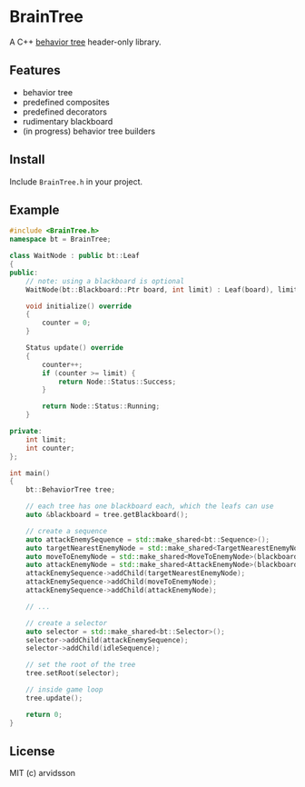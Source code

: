 BrainTree
======

A C++ [behavior tree](http://gamasutra.com/blogs/ChrisSimpson/20140717/221339/Behavior_trees_for_AI_How_they_work.php) header-only library.

Features
--------

* behavior tree
* predefined composites
* predefined decorators
* rudimentary blackboard
* (in progress) behavior tree builders

Install
-------

Include ```BrainTree.h``` in your project.

Example
-------

```c++
#include <BrainTree.h>
namespace bt = BrainTree;

class WaitNode : public bt::Leaf
{
public:
    // note: using a blackboard is optional
    WaitNode(bt::Blackboard::Ptr board, int limit) : Leaf(board), limit(limit) {}

    void initialize() override
    {
        counter = 0;
    }

    Status update() override
    {
        counter++;
        if (counter >= limit) {
            return Node::Status::Success;
        }

        return Node::Status::Running;
    }

private:
    int limit;
    int counter;
};

int main()
{
    bt::BehaviorTree tree;

    // each tree has one blackboard each, which the leafs can use
    auto &blackboard = tree.getBlackboard();

    // create a sequence
    auto attackEnemySequence = std::make_shared<bt::Sequence>();
    auto targetNearestEnemyNode = std::make_shared<TargetNearestEnemyNode>(blackboard);
    auto moveToEnemyNode = std::make_shared<MoveToEnemyNode>(blackboard);
    auto attackEnemyNode = std::make_shared<AttackEnemyNode>(blackboard);
    attackEnemySequence->addChild(targetNearestEnemyNode);
    attackEnemySequence->addChild(moveToEnemyNode);
    attackEnemySequence->addChild(attackEnemyNode);

    // ...

    // create a selector
    auto selector = std::make_shared<bt::Selector>();
    selector->addChild(attackEnemySequence);
    selector->addChild(idleSequence);

    // set the root of the tree
    tree.setRoot(selector);

    // inside game loop
    tree.update();

    return 0;
}
```

License
-------
MIT (c) arvidsson
